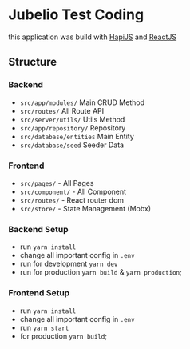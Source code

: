 # Jubelio Test Coding

this application was build with [HapiJS](https://hapi.dev) and [ReactJS](https://reactjs.org)

## Structure

### Backend

- `src/app/modules/` Main CRUD Method
- `src/routes/` All Route API
- `src/server/utils/` Utils Method
- `src/app/repository/` Repository
- `src/database/entities` Main Entity
- `src/database/seed` Seeder Data

### Frontend

- `src/pages/` - All Pages
- `src/component/` - All Component
- `src/routes/` - React router dom
- `src/store/` - State Management (Mobx)

### Backend Setup

- run `yarn install`
- change all important config in `.env`
- run for development `yarn dev`
- run for production `yarn build` & `yarn production`;

### Frontend Setup

- run `yarn install`
- change all important config in `.env`
- run `yarn start`
- for production `yarn build`;
